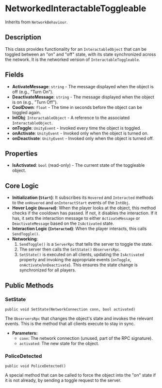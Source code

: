 # NetworkedInteractableToggleable

Inherits from `NetworkBehaviour`.

## Description

This class provides functionality for an `InteractableObject` that can be toggled between an "on" and "off" state, with its state synchronized across the network. It is the networked version of `InteractableToggleable`.

## Fields

-   **ActivateMessage**: `string` - The message displayed when the object is off (e.g., "Turn On").
-   **DeactivateMessage**: `string` - The message displayed when the object is on (e.g., "Turn Off").
-   **CoolDown**: `float` - The time in seconds before the object can be toggled again.
-   **IntObj**: `InteractableObject` - A reference to the associated `InteractableObject`.
-   **onToggle**: `UnityEvent` - Invoked every time the object is toggled.
-   **onActivate**: `UnityEvent` - Invoked only when the object is turned on.
-   **onDeactivate**: `UnityEvent` - Invoked only when the object is turned off.

## Properties

-   **IsActivated**: `bool` (read-only) - The current state of the toggleable object.

## Core Logic

-   **Initialization (`Start`)**: It subscribes its `Hovered` and `Interacted` methods to the `onHovered` and `onInteractStart` events of the `IntObj`.
-   **Hover Logic (`Hovered`)**: When the player looks at the object, this method checks if the cooldown has passed. If not, it disables the interaction. If it has, it sets the interaction message to either `ActivateMessage` or `DeactivateMessage` based on the `IsActivated` state.
-   **Interaction Logic (`Interacted`)**: When the player interacts, this calls `SendToggle()`.
-   **Networking**:
    1.  `SendToggle()` is a `ServerRpc` that tells the server to toggle the state.
    2.  The server then calls the `SetState()` `ObserversRpc`.
    3.  `SetState()` is executed on all clients, updating the `IsActivated` property and invoking the appropriate events (`onToggle`, `onActivate`/`onDeactivate`). This ensures the state change is synchronized for all players.

## Public Methods

### SetState
`public void SetState(NetworkConnection conn, bool activated)`

The `ObserversRpc` that changes the object's state and invokes the relevant events. This is the method that all clients execute to stay in sync.

-   **Parameters:**
    -   `conn`: The network connection (unused, part of the RPC signature).
    -   `activated`: The new state for the object.

### PoliceDetected
`public void PoliceDetected()`

A special method that can be called to force the object into the "on" state if it is not already, by sending a toggle request to the server.
